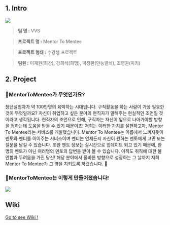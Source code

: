 ## 1. Intro

![](https://www.notion.so/image/https%3A%2F%2Fs3-us-west-2.amazonaws.com%2Fsecure.notion-static.com%2F2e82964c-473f-4602-bff4-d5f5f39b21a4%2FUntitled.png?table=block&id=547fc80b-8503-4cf4-bf23-934070b12133&spaceId=e14a5112-d083-4015-b0b5-1c50ea50f51f&width=3940&userId=505f5c27-9d71-4cf4-8174-1ef8968c448d&cache=v2)

> **팀 명 :** VVS

> **프로젝트 명 :** Mentor To Mentee

> **프로젝트 형태 :** 수강생 프로젝트

> **팀원 :** 이재원(최강), 강희석(희맹), 박정환(만능열쇠), 조영권(미키)

                                                                                 
## 2. Project

### 🎈MentorToMentee가 무엇인가요?

청년실업자가 약 100만명의 육박하는 시대입니다.
구직활동을 하는 사람이 가장 필요한 것이 무엇일까요?
자신이 취업하고 싶은 분야의 현직자가 말해주는 
현실적인 조언일 것이라고 생각됩니다.
현직자의 조언으로 인해, 구직자는 자신이 앞으로 나아가야할
방향을 정하는데 도움을 받을 수 있기 때문이죠!
저희는 이러한 가치를 실현하고자, Mentor To Mentee라는 서비스를 개발했습니다.
Mentor To Mentee는 이름에서 느껴지듯이 멘토와 멘티를 이어주는 서비스이며
멘티는 언제든지 자신이 원하는 멘토에게 고민 또는 질문을 남길 수 있습니다.
또한 멘토 정보는 실시간으로 업데이트 되고 있기 때문에,
한 명의 멘토가 아닌 여러명의 멘토의 답변을 받아 볼 수 있습니다.
아직도 취직에 대한 불안함과 두려움을 가진 당신!
해당 분야에서 올바른 방향으로 성장하는 그 날까지
저희 Mentor To Mentee가 그 옆을 지키도록 하겠습니다. 🤗

                                                                              
### 🎈MentorToMentee는 이렇게 만들어졌습니다!

![](https://www.notion.so/image/https%3A%2F%2Fs3-us-west-2.amazonaws.com%2Fsecure.notion-static.com%2Fc7b5a833-2be2-465e-b0df-8561016d0101%2FUntitled.png?table=block&id=fd81db38-305b-4c97-b032-46c68f450c62&width=3580&userId=c83eba92-4410-44db-b4ab-38fd609f66a3&cache=v2)

## Wiki

[Go to see Wiki !](https://github.com/codestates/Mentor-To-Mentee-client/wiki)

